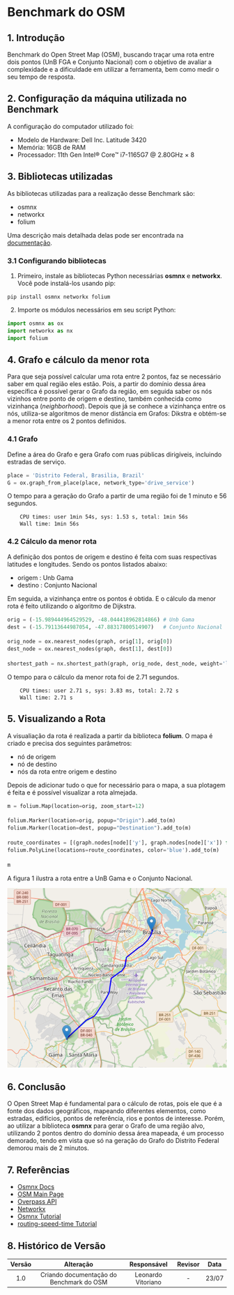 # Benchmark do OSM

## 1. Introdução 

Benchmark do Open Street Map (OSM), buscando traçar uma rota entre dois pontos (UnB FGA e Conjunto Nacional) com o objetivo de avaliar a complexidade e a dificuldade em utilizar a ferramenta, bem como medir o seu tempo de resposta.

## 2. Configuração da máquina utilizada no Benchmark

A configuração do computador utilizado foi:

- Modelo de Hardware: Dell Inc. Latitude 3420
- Memória: 16GB de RAM 
- Processador: 11th Gen Intel® Core™ i7-1165G7 @ 2.80GHz × 8


## 3. Bibliotecas utilizadas

As bibliotecas utilizadas para a realização desse Benchmark são:

- osmnx
- networkx
- folium

Uma descrição mais detalhada delas pode ser encontrada na [documentação](https://residenciaticbrisa.github.io/02_RotaOnibus/#/./Estudos/OpenStreetMap?id=_31-biblioteca-osmnx). 

### 3.1 Configurando bibliotecas

1. Primeiro, instale as bibliotecas Python necessárias **osmnx** e **networkx**. Você pode instalá-los usando pip:

```
pip install osmnx networkx folium
```

2. Importe os módulos necessários em seu script Python:

```python
import osmnx as ox
import networkx as nx
import folium
```

## 4. Grafo e cálculo da menor rota

Para que seja possível calcular uma rota entre 2 pontos, faz se necessário saber em qual região eles estão. Pois, a partir do domínio dessa área específica é possível gerar o Grafo da região, em seguida saber os nós vizinhos entre ponto de origem e destino, também conhecida como vizinhança (*neighborhood*). Depois que já se conhece a vizinhança entre os nós, utiliza-se algoritmos de menor distância em Grafos: Dikstra e obtém-se a menor rota entre os 2 pontos definidos.

### 4.1 Grafo

Define a área do Grafo e gera Grafo com ruas públicas dirigíveis, incluindo estradas de serviço.

```python
place = 'Distrito Federal, Brasilia, Brazil'
G = ox.graph_from_place(place, network_type='drive_service')
```

O tempo para a geração do Grafo a partir de uma região foi de 1 minuto e 56 segundos. 

        CPU times: user 1min 54s, sys: 1.53 s, total: 1min 56s
        Wall time: 1min 56s

### 4.2 Cálculo da menor rota 

A definição dos pontos de origem e destino é feita com suas respectivas latitudes e longitudes. Sendo os pontos listados abaixo:

- origem : Unb Gama
- destino : Conjunto Nacional

Em seguida, a vizinhança entre os pontos é obtida. E o cálculo da menor rota é feito utilizando o algoritmo de Dijkstra.

```python
orig = (-15.989444964529529, -48.044418962814866) # Unb Gama
dest = (-15.79113644987054, -47.88317800514907)   # Conjunto Nacional

orig_node = ox.nearest_nodes(graph, orig[1], orig[0])
dest_node = ox.nearest_nodes(graph, dest[1], dest[0])

shortest_path = nx.shortest_path(graph, orig_node, dest_node, weight='length')
```
O tempo para o cálculo da menor rota foi de 2.71 segundos. 

        CPU times: user 2.71 s, sys: 3.83 ms, total: 2.72 s
        Wall time: 2.71 s

## 5. Visualizando a Rota

A visualiação da rota é realizada a partir da biblioteca **folium**. O mapa é criado e precisa dos seguintes parâmetros:

- nó de origem
- nó de destino
- nós da rota entre origem e destino

Depois de adicionar tudo o que for necessário para o mapa, a sua plotagem é feita e é possível visualizar a rota almejada.

```python
m = folium.Map(location=orig, zoom_start=12)

folium.Marker(location=orig, popup="Origin").add_to(m)
folium.Marker(location=dest, popup="Destination").add_to(m)

route_coordinates = [(graph.nodes[node]['y'], graph.nodes[node]['x']) for node in shortest_path]
folium.PolyLine(locations=route_coordinates, color='blue').add_to(m)

m
```

A figura 1 ilustra a rota entre a UnB Gama e o Conjunto Nacional.

![mapa](./assets/Rota_UnbGama-CN.png)


## 6. Conclusão

O Open Street Map é fundamental para o cálculo de rotas, pois ele que é a fonte dos dados geográficos, mapeando diferentes elementos, como estradas, edifícios, pontos de referência, rios e pontos de interesse. Porém, ao utilizar a biblioteca **osmnx** para gerar o Grafo de uma região alvo, utilizando 2 pontos dentro do domínio dessa área mapeada, é um processo demorado, tendo em vista que só na geração do Grafo do Distrito Federal demorou mais de 2 minutos.

## 7. Referências

- [Osmnx Docs](https://osmnx.readthedocs.io/en/stable/user-reference.html)
- [OSM Main Page](https://wiki.openstreetmap.org/wiki/Main_Page)
- [Overpass API](https://wiki.openstreetmap.org/wiki/Overpass_API)
- [Networkx](https://networkx.org/documentation/stable/auto_examples/geospatial/plot_osmnx.html)
- [Osmnx Tutorial](https://geoffboeing.com/2016/11/osmnx-python-street-networks/)
- [routing-speed-time Tutorial](https://github.com/gboeing/osmnx-examples/blob/v0.13.0/notebooks/02-routing-speed-time.ipynb)

## 8. Histórico de Versão

| Versão | Alteração | Responsável | Revisor | Data  |
| :----: | :-------: | :---------: | :-----: | :---: | 
| 1.0    | Criando documentação do Benchmark do OSM | Leonardo Vitoriano | - | 23/07 |





